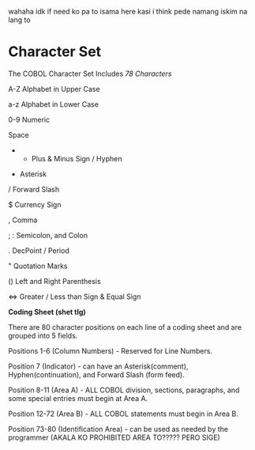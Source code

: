wahaha idk if need ko pa to isama here kasi i think pede namang iskim na lang to

# Character Set

The COBOL Character Set Includes _78 Characters_

A-Z Alphabet in Upper Case

a-z Alphabet in Lower Case

0-9 Numeric

Space

+ - Plus & Minus Sign / Hyphen
 
* Asterisk

/ Forward Slash

$ Currency Sign

, Comma

; : Semicolon, and Colon

. DecPoint / Period

" Quotation Marks

() Left and Right Parenthesis

<=> Greater / Less than Sign & Equal Sign

**Coding Sheet (shet tlg)**

There are 80 character positions on each line of a coding sheet and are grouped into
5 fields.

Positions 1-6 (Column Numbers) - Reserved for Line Numbers.

Position 7 (Indicator) - can have an Asterisk(comment), Hyphen(continuation), and Forward Slash (form feed).

Position 8-11 (Area A) - ALL COBOL division, sections, paragraphs, and some special entries
must begin at Area A.

Position 12-72 (Area B) - ALL COBOL statements must begin in Area B.

Position 73-80 (Identification Area) - can be used as needed by the programmer (AKALA KO PROHIBITED AREA TO????? PERO SIGE)
